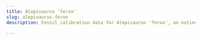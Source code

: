 ```yaml
---
title: Alepisaurus 'ferox'
slug: alepisaurus-ferox
description: Fossil calibration data for Alepisaurus 'ferox', an extinct species of fish. Includes taxonomy authority and locality references, and cross-references to living taxa.

---
```


